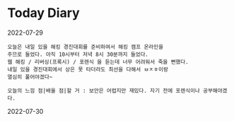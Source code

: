 # Today Diary

2022-07-29

    오늘은 내일 있을 해킹 경진대회를 준비하여서 해킹 캠프 온라인을
    주므로 들었다. 아직 10시부터 저녁 8시 30분까지 들었다.
    웹 해킹 / 리버싱(프록시) / 포렌식 을 듣는데 너무 어려워서 죽을 뻔했다.
    내일 있을 경진대회에서 상은 못 타더라도 최선을 다해서 ㅂㅈㅎ이랑
    열심히 풀어야겠다~

    오늘의 느낌 점|배울 점|할 거 : 보안은 어렵지만 재밌다. 자기 전에 포렌식이나 공부해야겠다.

2022-07-30

    